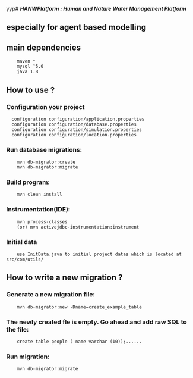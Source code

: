 yyp# ***HANWPlatform : Human and Nature Water Management Platform***
## especially for agent based modelling
## main dependencies
        maven *
        mysql ^5.0
        java 1.8    
## How to use ?

### Configuration your project
      configuration configuration/application.properties
      configuration configuration/database.properties
      configuration configuration/simulation.properties
      configuration configuration/location.properties

### Run database migrations:
        mvn db-migrator:create         
        mvn db-migrator:migrate
          
###  Build program:
        mvn clean install
          
###  Instrumentation(IDE):
        mvn process-classes 
        (or) mvn activejdbc-instrumentation:instrument

###  Initial data
        use InitData.java to initial project datas which is located at src/com/utils/   
          
##  How to write a new migration ?

### Generate a new migration file:
        mvn db-migrator:new -Dname=create_example_table

### The newly created fle is empty. Go ahead and add raw SQL to the file:
        create table people ( name varchar (10));......

### Run migration:   
        mvn db-migrator:migrate
        